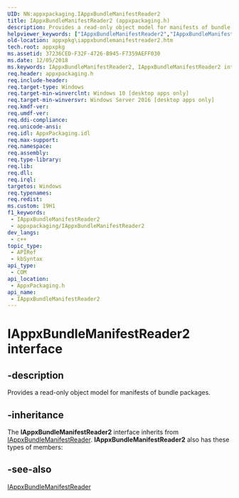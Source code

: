 ```yaml
---
UID: NN:appxpackaging.IAppxBundleManifestReader2
title: IAppxBundleManifestReader2 (appxpackaging.h)
description: Provides a read-only object model for manifests of bundle packages.
helpviewer_keywords: ["IAppxBundleManifestReader2","IAppxBundleManifestReader2 interface [App packaging and management]","IAppxBundleManifestReader2 interface [App packaging and management]","described","appxpackaging/IAppxBundleManifestReader2","appxpkg.iappxbundlemanifestreader2"]
old-location: appxpkg\iappxbundlemanifestreader2.htm
tech.root: appxpkg
ms.assetid: 37236CED-F32F-4726-B945-F7359AEFF030
ms.date: 12/05/2018
ms.keywords: IAppxBundleManifestReader2, IAppxBundleManifestReader2 interface [App packaging and management], IAppxBundleManifestReader2 interface [App packaging and management],described, appxpackaging/IAppxBundleManifestReader2, appxpkg.iappxbundlemanifestreader2
req.header: appxpackaging.h
req.include-header: 
req.target-type: Windows
req.target-min-winverclnt: Windows 10 [desktop apps only]
req.target-min-winversvr: Windows Server 2016 [desktop apps only]
req.kmdf-ver: 
req.umdf-ver: 
req.ddi-compliance: 
req.unicode-ansi: 
req.idl: AppxPackaging.idl
req.max-support: 
req.namespace: 
req.assembly: 
req.type-library: 
req.lib: 
req.dll: 
req.irql: 
targetos: Windows
req.typenames: 
req.redist: 
ms.custom: 19H1
f1_keywords:
 - IAppxBundleManifestReader2
 - appxpackaging/IAppxBundleManifestReader2
dev_langs:
 - c++
topic_type:
 - APIRef
 - kbSyntax
api_type:
 - COM
api_location:
 - AppxPackaging.h
api_name:
 - IAppxBundleManifestReader2
---
```


# IAppxBundleManifestReader2 interface


## -description

Provides a read-only object model for manifests of bundle packages.

## -inheritance

The <b>IAppxBundleManifestReader2</b> interface inherits from <a href="/windows/desktop/api/appxpackaging/nn-appxpackaging-iappxbundlemanifestreader">IAppxBundleManifestReader</a>. <b>IAppxBundleManifestReader2</b> also has these types of members:

## -see-also

<a href="/windows/desktop/api/appxpackaging/nn-appxpackaging-iappxbundlemanifestreader">IAppxBundleManifestReader</a>

